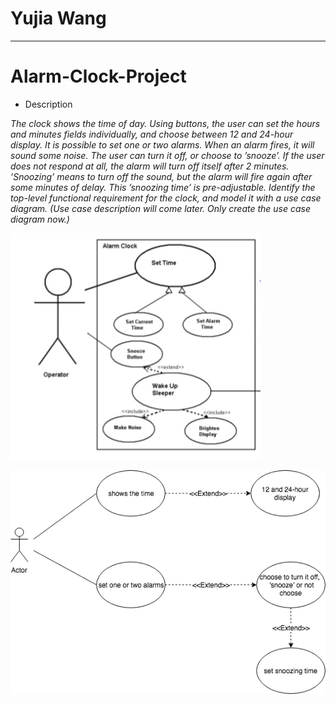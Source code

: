 # Yujia Wang
---
# Alarm-Clock-Project

- Description

*The clock shows the time of day. Using buttons, the user can set the hours and minutes fields individually, and choose between 12 and 24-hour display.
It is possible to set one or two alarms. When an alarm fires, it will sound some noise. The user can turn it off, or choose to ’snooze’. If the user does not respond at all, the alarm will turn off itself after 2 minutes. ’Snoozing’ means to turn off the sound, but the alarm will fire again after some minutes of delay. This ’snoozing time’ is pre-adjustable.
Identify the top-level functional requirement for the clock, and model it with a use case diagram.  (Use case description will come later.  Only create the use case diagram now.)*

![image](https://github.com/kknight66/Alarm-Clock-Use-Case-Diagram/blob/master/%E5%B1%8F%E5%B9%95%E5%BF%AB%E7%85%A7%202018-02-18%20%E4%B8%8B%E5%8D%889.18.33.png)

![image](https://github.com/kknight66/Alarm-Clock-Use-Case-Diagram/blob/master/alarm%20clock.png)


